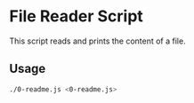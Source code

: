 # File Reader Script

This script reads and prints the content of a file.

## Usage

```sh
./0-readme.js <0-readme.js>

